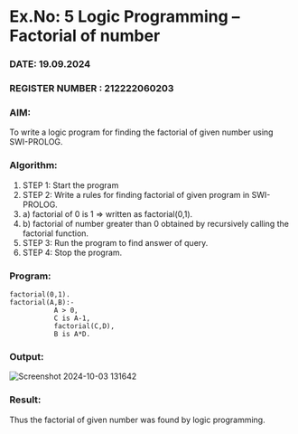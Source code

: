 # Ex.No: 5   Logic Programming – Factorial of number   
### DATE: 19.09.2024                                                                           
### REGISTER NUMBER : 212222060203
### AIM: 
To  write  a logic program for finding the factorial of given number using SWI-PROLOG. 
### Algorithm:
1. STEP 1: Start the program
2. STEP 2:  Write a rules for finding factorial of given program in SWI-PROLOG.
3.   a)	factorial of 0 is 1 => written as factorial(0,1).
4.   b)	factorial of number greater than 0 obtained by recursively calling the factorial    function.
5. STEP 3: Run the program  to find answer of  query.
6. STEP 4: Stop the program.

### Program:
```
factorial(0,1).
factorial(A,B):-  
           A > 0, 
           C is A-1,
           factorial(C,D),
           B is A*D.
```



### Output:

![Screenshot 2024-10-03 131642](https://github.com/user-attachments/assets/f2032960-da65-4235-9d16-6ac2fd9936cd)





### Result:
Thus the factorial of given number was found by logic programming. 
